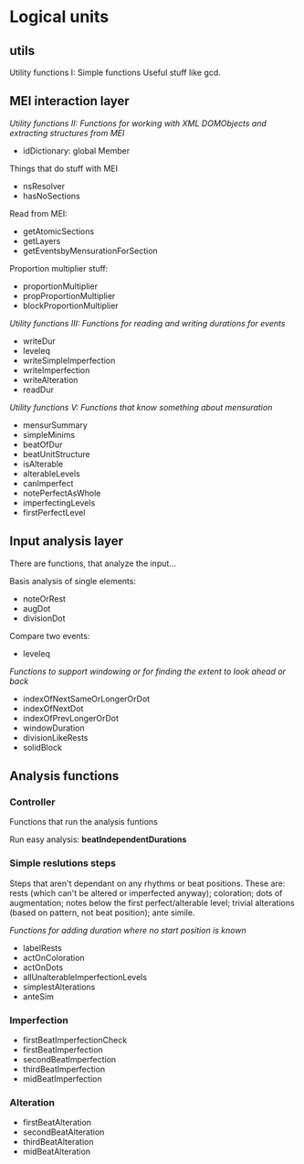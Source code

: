 # Logical units

## utils

Utility functions I: Simple functions
Useful stuff like gcd.

## MEI interaction layer

_Utility functions II: Functions for working with XML DOMObjects and extracting structures from MEI_

* idDictionary: global Member

Things that do stuff with MEI
* nsResolver
* hasNoSections

Read from MEI:
* getAtomicSections
* getLayers
* getEventsbyMensurationForSection

Proportion multiplier stuff:
* proportionMultiplier
* propProportionMultiplier
* blockProportionMultiplier

_Utility functions III: Functions for reading and writing durations for events_

* writeDur
* leveleq
* writeSimpleImperfection
* writeImperfection
* writeAlteration
* readDur

_Utility functions V: Functions that know something about mensuration_
* mensurSummary
* simpleMinims
* beatOfDur
* beatUnitStructure
* isAlterable
* alterableLevels
* canImperfect
* notePerfectAsWhole
* imperfectingLevels
* firstPerfectLevel

## Input analysis layer

There are functions, that analyze the input...

Basis analysis of single elements:
* noteOrRest
* augDot
* divisionDot

Compare two events:
* leveleq

_Functions to support windowing or for finding the extent to look ahead or back_
* indexOfNextSameOrLongerOrDot
* indexOfNextDot
* indexOfPrevLongerOrDot
* windowDuration
* divisionLikeRests
* solidBlock

## Analysis functions

### Controller

Functions that run the analysis funtions

Run easy analysis: **beatIndependentDurations**

### Simple reslutions steps

Steps that aren't dependant on any rhythms or beat positions.
These are: rests (which can't be altered or imperfected anyway); coloration; dots of augmentation; notes below the first perfect/alterable level; trivial alterations (based on pattern, not beat position); ante simile.

_Functions for adding duration where no start position is known_

* labelRests
* actOnColoration
* actOnDots
* allUnalterableImperfectionLevels
* simplestAlterations
* anteSim

### Imperfection

* firstBeatImperfectionCheck
* firstBeatImperfection
* secondBeatImperfection
* thirdBeatImperfection
* midBeatImperfection

### Alteration

* firstBeatAlteration
* secondBeatAlteration
* thirdBeatAlteration
* midBeatAlteration